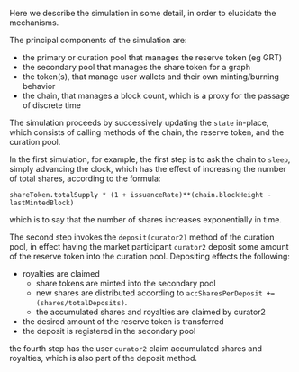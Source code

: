 Here we describe the simulation in some detail, in order to elucidate the mechanisms.

The principal components of the simulation are:

- the primary or curation pool that manages the reserve token (eg GRT)
- the secondary pool that manages the share token for a graph
- the token(s), that manage user wallets and their own minting/burning behavior
- the chain, that manages a block count, which is a proxy for the passage of discrete time


The simulation proceeds by successively updating the `state` in-place, which consists of calling
methods of the chain, the reserve token, and the curation pool.

In the first simulation, for example,
the first step is to ask the chain to `sleep`, simply advancing the clock, which has the effect of
increasing the number of total shares, according to the formula:

`shareToken.totalSupply * (1 + issuanceRate)**(chain.blockHeight - lastMintedBlock)`

which is to say that the number of shares increases exponentially in time.

The second step invokes the `deposit(curator2)` method of the curation pool, in effect having the market
participant `curator2` deposit some amount of the reserve token into the curation pool. Depositing
effects the following:
- royalties are claimed
  - share tokens are minted into the secondary pool
  - new shares are distributed according to `accSharesPerDeposit += (shares/totalDeposits)`.
  - the accumulated shares and royalties are claimed by curator2
- the desired amount of the reserve token is transferred
- the deposit is registered in the secondary pool

the fourth step has the user `curator2` claim accumulated shares and royalties, which is also part of the deposit method.